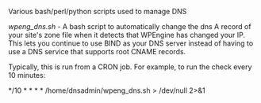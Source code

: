 Various bash/perl/python scripts used to manage DNS

*wpeng_dns.sh* - A bash script to automatically change the dns A record of your site's zone file when it detects that WPEngine has changed your IP. This lets you continue to use BIND as your DNS server instead of having to use a DNS service that supports root CNAME records.

Typically, this is run from a CRON job. For example, to run the check every 10 minutes:

*/10 * * * * /home/dnsadmin/wpeng_dns.sh > /dev/null 2>&1
